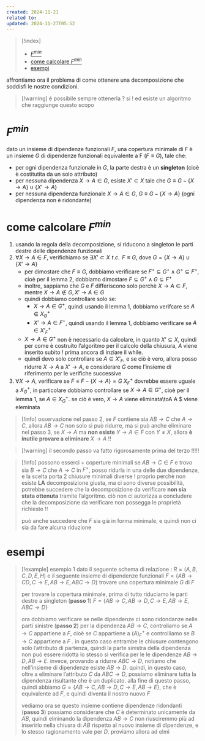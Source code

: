 ```yaml
---
created: 2024-11-21
related to: 
updated: 2024-11-27T05:52
---
```

>[!index]
>
>- [$F^{min}$](#$F%5E%7Bmin%7D$)
>- [come calcolare $F^{min}$](#come%20calcolare%20$F%5E%7Bmin%7D$)
>- [esempi](#esempi)

affrontiamo ora il problema di come ottenere una decomposizione che soddisfi le nostre condizioni.
>[!warning] è possibile sempre ottenerla ? si !
> ed esiste un algoritmo che raggiunge questo scopo
# $F^{min}$
dato un insieme di dipendenze funzionali $F$, una copertura minimale di $F$ è un insieme $G$ di dipendenze funzionali equivalente a F ($F \equiv G$), tale che:
-  per ogni dipendenza funzionale in $G$, la parte destra è un **singleton** (cioè è costitutita da un solo attributo)
- per nessuna dipendenza $X \to A \in G$, esiste $X’ \subset X$ tale che $G \equiv G - \{X \to A\} \cup \{X’ \to A\}$
- per nessuna dipendenza funzionale $X \to A \in G$, $G \equiv G - \{X \to A\}$ (ogni dipendenza non è ridondante)
# come calcolare $F^{min}$
1. usando la regola della decomposizione, si riducono a singleton le parti destre delle dipendenze funzionali
2. $\forall X \to A \in F$, verifichiamo se $\exists X’ \subset X \,\,t.c. \,\ F \equiv G$, dove $G = \{X \to A\} \cup \{X’ \to A\}$
	- per dimostare che $F \equiv G$, dobbiamo verificare se  $F^+ \subseteq G^+ \land G^+ \subseteq F^+$, cioè per il lemma 2, dobbiamo dimostare $F \subseteq G^+ \land G \subseteq F^+$
	- inoltre, sappiamo che $G$ e $F$ differiscono solo perchè $X \to A \in F$, mentre $X \to A \not\in G, X' \to A \in G$
	- quindi dobbiamo controllare solo se: 
		- $X \to A \in G^+$, quindi usando il lemma 1, dobbiamo verifcare se $A \in X^+_G$
		- $X’ \to A \in F^+$, quindi usando il lemma 1, dobbiamo verificare se $A \in X’^+_F$
	- $X \to A \in G^+$ non è necessario da calcolare, in quanto $X’ \subseteq X$, quindi per come è costruito l’algoritmo per il calcolo della chiusura, $A$ viene inserito subito ! prima ancora di inziare il while.
	- quindi devo solo controllare se $A \in X’_F$, e se ciò è vero, allora posso ridurre $X \to A$ a $X’ \to A$, e considerare $G$ come l’insieme di riferimento per le verifiche successive
3. $\forall  X \to A$, verificare se $F \equiv F - \{X \to A\} = G$
$X^+_F$ dovrebbe essere uguale a $X^+_G$, in particolare dobbiamo controllare se $X \to A \in G^+$, cioè per il lemma 1, se $A \in X^+_G$. se ciò è vero, $X \to A$ viene eliminata\toA  A $ viene eleminata
>[!info] osservazione
>nel passo 2, se $F$ contiene sia $AB \to C$ che $A \to C$, allora $AB \to C$ non solo si può ridurre, ma si può anche eliminare
nel passo 3, se $X \to A$ ma **non esiste** $Y \to A \in F$ con $Y \not= X$, allora **è inutile provare a eliminare** $X \to A$ !!


>[!warning] il secondo passo va fatto rigorosamente prima del terzo !!!!!

>[!info] possono esserci + coperture minimali 
>se $AB \to C \in F$ e trovo sia $B \to C$ che $A \to C$ in $F^+$, posso ridurla in una delle due dipendenze, e la scelta porta 2 chiusure minimali diverse !
proprio perchè non esiste **LA** decomposizione giusta, ma ci sono diverse possibilità, potrebbe succedere che la decomposizione da verificare **non sia stata ottenuta** tramite l’algoritmo. ciò non ci autorizza a concludere che la decomposizione da verificare non possegga le proprietà richieste !!
>
> può anche succedere che $F$ sia già in forma minimale, e quindi non ci sia da fare alcuna riduzione
# esempi
>[!example] esempio 1
dato il seguente schema di relazione : $R = (A,B,C,D,E,H)$
e il seguente insieme di dipendenze funzionali $F = \{AB \to CD, C \to E, AB \to E, ABC \to D\}$
trovare una copertura minimale $G$ di $F$
>
> per trovare la copertura minimale, prima di tutto riduciamo le parti destre a singleton (**passo 1**)
> $F = \{AB \to C, AB \to D, C \to E, AB \to E, ABC \to D\}$
>
>ora dobbiamo verificare se nelle dipendenze ci sono ridondanze nelle parti sinistre (**passo 2**)
>per la dipendenza $AB \to C$, controliamo se $A \to C$ appartiene a $F$, cioè se $C$ appartiene a $(A)_F^+$ e controlliamo se $B \to C$ appartiene a $F$ . in questo caso entrambe le chiusure contengono solo l’attributo di partenza, quindi la parte sinistra della dipendenza non può essere ridotta
>lo stesso si verifica per le le dipendenze $AB \to D, AB \to E$. invece, provando a ridurre $ABC \to D$, notiamo che nell’insieme di dipendenze esiste $AB \to D$. quindi, in questo caso, oltre a eliminare l’attributo $C$ da $ABC \to D$, possiamo eliminare tutta la dipendenza risultante che è un duplicato.
>alla fine di questo passo, quindi abbiamo $G = \{AB \to C, AB \to D, C \to E, AB \to E\}$, che è equivalente ad $F$, e quindi diventa il nostro nuovo $F$
>
>vediamo ora se questo insieme contiene dipendenze ridondanti (**passo 3**)
>possiamo considerare che $C$ è determinato unicamente da $AB$, quindi elminando la dipendenza $AB \to C$ non riusciremmo più ad inserirlo nella chiusra di $AB$ rispetto al nuovo insieme di dipendenze, e lo stesso ragionamento vale per $D$. 
>proviamo allora ad elmi